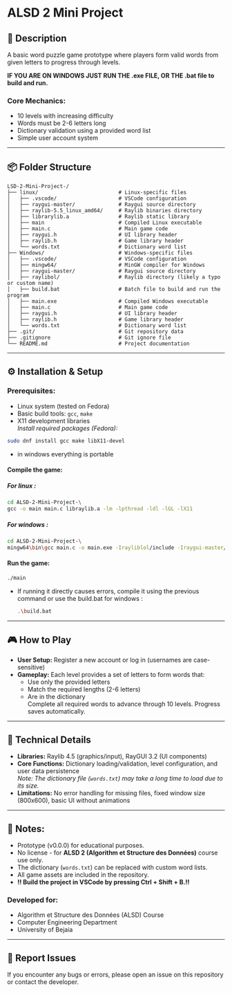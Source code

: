 # ALSD 2 Mini Project

## 📝 Description
A basic word puzzle game prototype where players form valid words from given letters to progress through levels.


**IF YOU ARE ON WINDOWS JUST RUN  THE .exe FILE, OR THE .bat file to build and run.**

### Core Mechanics:
- 10 levels with increasing difficulty
- Words must be 2-6 letters long
- Dictionary validation using a provided word list
- Simple user account system

---

## 📦 Folder Structure
```plaintext
LSD-2-Mini-Project-/
├── linux/                          # Linux-specific files
│   ├── .vscode/                    # VSCode configuration
│   ├── raygui-master/              # Raygui source directory
│   ├── raylib-5.5_linux_amd64/     # Raylib binaries directory
│   ├── librarylib.a                # Raylib static library
│   ├── main                        # Compiled Linux executable
│   ├── main.c                      # Main game code
│   ├── raygui.h                    # UI library header
│   ├── raylib.h                    # Game library header
│   └── words.txt                   # Dictionary word list
├── Windows/                        # Windows-specific files
│   ├── .vscode/                    # VSCode configuration
│   ├── mingw64/                    # MinGW compiler for Windows
│   ├── raygui-master/              # Raygui source directory
│   ├── raylibol/                   # Raylib directory (likely a typo or custom name)
│   ├── build.bat                   # Batch file to build and run the program
│   ├── main.exe                    # Compiled Windows executable
│   ├── main.c                      # Main game code
│   ├── raygui.h                    # UI library header
│   ├── raylib.h                    # Game library header
│   └── words.txt                   # Dictionary word list
├── .git/                           # Git repository data
├── .gitignore                      # Git ignore file
└── README.md                       # Project documentation
```

---

## ⚙️ Installation & Setup

### Prerequisites:
- Linux system (tested on Fedora)
- Basic build tools: `gcc`, `make`
- X11 development libraries  
  _Install required packages (Fedora):_
```bash
sudo dnf install gcc make libX11-devel
```
- in windows everything is portable



#### Compile the game:
##### For linux :
```bash
cd ALSD-2-Mini-Project-\
gcc -o main main.c libraylib.a -lm -lpthread -ldl -lGL -lX11
```
##### For windows : 
```bash
cd ALSD-2-Mini-Project-\
mingw64\bin\gcc main.c -o main.exe -Irayliblol/include -Iraygui-master/src -Lrayliblol/lib -lraylib -lopengl32 -lgdi32 -lwinmm -static -std=c99 -mwindoclearws
```

#### Run the game:
```bash
./main
```
- If running it directly causes errors, compile it using the previous command or use the build.bat for windows : 
  ```bash
  .\build.bat
  ```

---

## 🎮 How to Play
- **User Setup:** Register a new account or log in (usernames are case-sensitive)
- **Gameplay:** Each level provides a set of letters to form words that:
  - Use only the provided letters
  - Match the required lengths (2-6 letters)
  - Are in the dictionary  
  Complete all required words to advance through 10 levels. Progress saves automatically.

---

## 🔧 Technical Details
- **Libraries:** Raylib 4.5 (graphics/input), RayGUI 3.2 (UI components)
- **Core Functions:** Dictionary loading/validation, level configuration, and user data persistence  
  _Note: The dictionary file (`words.txt`) may take a long time to load due to its size._
- **Limitations:** No error handling for missing files, fixed window size (800x600), basic UI without animations

---

## 📌 Notes:
- Prototype (v0.0.0) for educational purposes.
- No license - for **ALSD 2 (Algorithm et Structure des Données)** course use only.
- The dictionary (`words.txt`) can be replaced with custom word lists.
- All game assets are included in the repository.
- **‼️ Build the project in VSCode by pressing Ctrl + Shift + B.‼️**

### Developed for:
- Algorithm et Structure des Données (ALSD) Course
- Computer Engineering Department
- University of Bejaia

---

## 🛑 Report Issues
If you encounter any bugs or errors, please open an issue on this repository or contact the developer.
